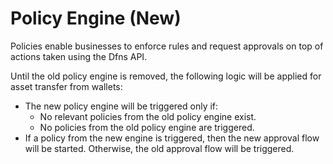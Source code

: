 # Policy Engine (New)

Policies enable businesses to enforce rules and request approvals on top of actions taken using the Dfns API.

Until the old policy engine is removed, the following logic will be applied for asset transfer from wallets:

* The new policy engine will be triggered only if:
  * No relevant policies from the old policy engine exist.
  * No policies from the old policy engine are triggered.
* If a policy from the new engine is triggered, then the new approval flow will be started. Otherwise, the old approval flow will be triggered.
